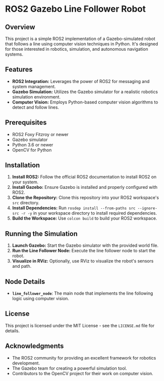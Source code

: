 # ROS2 Gazebo Line Follower Robot

## Overview
This project is a simple ROS2 implementation of a Gazebo-simulated robot that follows a line using computer vision techniques in Python. It's designed for those interested in robotics, simulation, and autonomous navigation systems.

## Features
- **ROS2 Integration:** Leverages the power of ROS2 for messaging and system management.
- **Gazebo Simulation:** Utilizes the Gazebo simulator for a realistic robotics simulation environment.
- **Computer Vision:** Employs Python-based computer vision algorithms to detect and follow lines.

## Prerequisites
- ROS2 Foxy Fitzroy or newer
- Gazebo simulator
- Python 3.6 or newer
- OpenCV for Python

## Installation
1. **Install ROS2:** Follow the official ROS2 documentation to install ROS2 on your system.
2. **Install Gazebo:** Ensure Gazebo is installed and properly configured with ROS2.
3. **Clone the Repository:** Clone this repository into your ROS2 workspace's `src` directory.
4. **Install Dependencies:** Run `rosdep install --from-paths src --ignore-src -r -y` in your workspace directory to install required dependencies.
5. **Build the Workspace:** Use `colcon build` to build your ROS2 workspace.

## Running the Simulation
1. **Launch Gazebo:** Start the Gazebo simulator with the provided world file.
2. **Run the Line Follower Node:** Execute the line follower node to start the robot.
3. **Visualize in RViz:** Optionally, use RViz to visualize the robot's sensors and path.

## Node Details
- **`line_follower_node`**: The main node that implements the line following logic using computer vision.

## License
This project is licensed under the MIT License - see the `LICENSE.md` file for details.

## Acknowledgments
- The ROS2 community for providing an excellent framework for robotics development.
- The Gazebo team for creating a powerful simulation tool.
- Contributors to the OpenCV project for their work on computer vision.